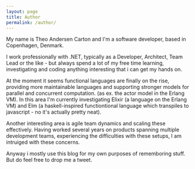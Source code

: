 ```yaml
---
layout: page
title: Author
permalink: /author/
---
```


My name is Theo Andersen Carton and I'm a software developer, based in Copenhagen, Denmark.

I work professionally with .NET, typically as a Developer, Architect, Team Lead or the like - but always spend a lot of my free time learning, investigating and coding anything interesting that i can get my hands on.

At the moment it seems functional languages are finally on the rise, providing more maintainable languages and supporting stronger models for parallel and concurrent computation. (as ex. the actor model in the Erlang VM). In this area I'm currently investigating Elixir (a language on the Erlang VM) and Elm (a haskell-inspired functiontional language which transpiles to javascript - no it's actually pretty neat).

Another interesting area is agile team dynamics and scaling these effectively. Having worked several years on products spanning multiple development teams, experiencing the difficulties with these setups, I am intruiged with these concerns. 

Anyway i mostly use this blog for my own purposes of rememboring stuff. But do feel free to drop me a tweet.
